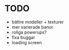 # TODO

- bättre modeller + texturer
- mer varierade banor
- roliga powerups?
- fixa buggar
- loading screen
